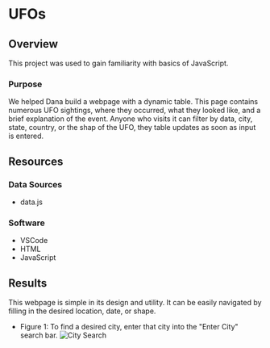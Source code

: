 # UFOs
## Overview
This project was used to gain familiarity with basics of JavaScript. 
### Purpose
We helped Dana build a webpage with a dynamic table. This page contains numerous UFO sightings, where they occurred, what they looked like, and a brief explanation of the event. Anyone who visits it can filter by data, city, state, country, or the shap of the UFO, they table updates as soon as input is entered. 

## Resources
### Data Sources
- data.js
### Software
- VSCode 
- HTML
- JavaScript

## Results
This webpage is simple in its design and utility. It can be easily navigated by filling in the desired location, date, or shape. 
- Figure 1: To find a desired city, enter that city into the "Enter City" search bar.
![City Search](https://user-images.githubusercontent.com/106715300/189179115-49c11616-0ab5-497a-8e0e-c25ae736dfe6.png)

  
